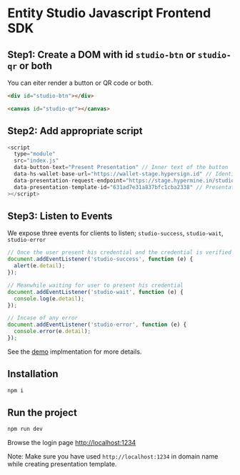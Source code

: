 # Entity Studio Javascript Frontend SDK

## Step1: Create a DOM with id `studio-btn` or `studio-qr` or both

You can eiter render a button or QR code or both.

```html
<div id="studio-btn"></div>
```

```html
<canvas id="studio-qr"></canvas>
```

## Step2: Add appropriate script

```js
<script
  type="module"
  src="index.js"
  data-button-text="Present Presentation" // Inner text of the button
  data-hs-wallet-base-url="https://wallet-stage.hypersign.id" // Identity Wallet URL
  data-presentation-request-endpoint="https://stage.hypermine.in/studioserver/api/v1/ presentation/request/" // Presentation request endpoint; See Entity Studio API documentation
  data-presentation-template-id="631ad7e31a837bfc1cba2338" // Presentation template Id, generated on Entity Studio dashboard
></script>
```

## Step3: Listen to Events

We expose three events for clients to listen; `studio-success`, `studio-wait`, `studio-error`

```js
// Once the user present his credential and the credential is verified at the studio server.
document.addEventListener('studio-success', function (e) {
  alert(e.detail);
});

// Meanwhile waiting for user to present his credential
document.addEventListener('studio-wait', function (e) {
  console.log(e.detail);
});

// Incase of any error
document.addEventListener('studio-error', function (e) {
  console.error(e.detail);
});
```

See the [demo](./index.html) implmentation for more details.

## Installation

```sh
npm i
```

## Run the project

```sh
npm run dev
```

Browse the login page [http://localhost:1234](http://localhost:1234)

Note: Make sure you have used `http://localhost:1234` in domain name while creating presentation template.
